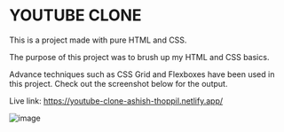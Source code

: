 # YOUTUBE CLONE

This is a project made with pure HTML and CSS.

The purpose of this project was to brush up my HTML and CSS basics.

Advance techniques such as CSS Grid and Flexboxes have been used in this project. Check out the screenshot below for the output.

Live link: https://youtube-clone-ashish-thoppil.netlify.app/

![image](https://github.com/ashishthoppil/youtube-clone-html-css/assets/148540934/5df4fb9b-7a25-4aae-ae6c-4d947f20a2aa)

